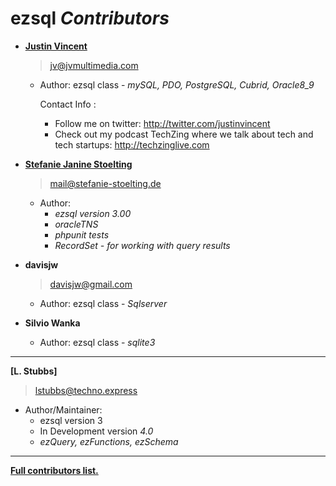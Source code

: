 **ezsql** *Contributors*
============================================

* **[Justin Vincent](http://twitter.com/justinvincent)**
  > jv@jvmultimedia.com
  * Author: ezsql class - *mySQL, PDO, PostgreSQL, Cubrid, Oracle8_9*

    Contact Info :
      - Follow me on twitter: 
        http://twitter.com/justinvincent
      - Check out my podcast TechZing where we talk about tech and tech startups:
        http://techzinglive.com

* **[Stefanie Janine Stoelting](https://stefanie-stoelting.de)**
  > mail@stefanie-stoelting.de
  * Author: 
    - *ezsql version 3.00*
    - *oracleTNS*
    - *phpunit tests*
    - *RecordSet - for working with query results*

* **davisjw**
  > davisjw@gmail.com
  * Author: ezsql class - *Sqlserver*

* **Silvio Wanka**
  * Author: ezsql class - *sqlite3*

----

**[L. Stubbs]**
  > lstubbs@techno.express
  * Author/Maintainer: 
    - ezsql version 3
    - In Development version *4.0*
    - *ezQuery, ezFunctions, ezSchema*

----

**[Full contributors list.](https://github.com/ezsql/ezsql/contributors)**
